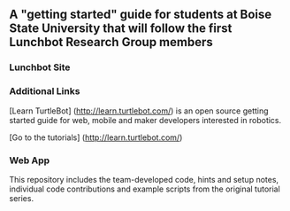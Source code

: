 ## A "getting started" guide for students at Boise State University that will follow the first Lunchbot Research Group members

### Lunchbot Site

### Additional Links

[Learn TurtleBot] (http://learn.turtlebot.com/) is an open source getting started guide for web, mobile and maker developers interested in robotics.

[Go to the tutorials] (http://learn.turtlebot.com/)

### Web App

This repository includes the team-developed code, hints and setup notes, individual code contributions and  example scripts from the original tutorial series.
